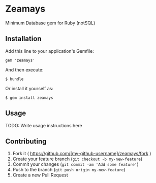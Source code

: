 # Zeamays

Minimum Database gem for Ruby (notSQL)

## Installation

Add this line to your application's Gemfile:

    gem 'zeamays'

And then execute:

    $ bundle

Or install it yourself as:

    $ gem install zeamays

## Usage

TODO: Write usage instructions here

## Contributing

1. Fork it ( https://github.com/[my-github-username]/zeamays/fork )
2. Create your feature branch (`git checkout -b my-new-feature`)
3. Commit your changes (`git commit -am 'Add some feature'`)
4. Push to the branch (`git push origin my-new-feature`)
5. Create a new Pull Request
